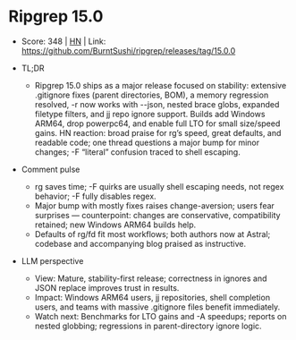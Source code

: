 # Ripgrep 15.0

- Score: 348 | [HN](https://news.ycombinator.com/item?id=45627324) | Link: https://github.com/BurntSushi/ripgrep/releases/tag/15.0.0

- TL;DR
    - Ripgrep 15.0 ships as a major release focused on stability: extensive .gitignore fixes (parent directories, BOM), a memory regression resolved, -r now works with --json, nested brace globs, expanded filetype filters, and jj repo ignore support. Builds add Windows ARM64, drop powerpc64, and enable full LTO for small size/speed gains. HN reaction: broad praise for rg’s speed, great defaults, and readable code; one thread questions a major bump for minor changes; -F “literal” confusion traced to shell escaping.

- Comment pulse
    - rg saves time; -F quirks are usually shell escaping needs, not regex behavior; -F fully disables regex.
    - Major bump with mostly fixes raises change-aversion; users fear surprises — counterpoint: changes are conservative, compatibility retained; new Windows ARM64 builds help.
    - Defaults of rg/fd fit most workflows; both authors now at Astral; codebase and accompanying blog praised as instructive.

- LLM perspective
    - View: Mature, stability-first release; correctness in ignores and JSON replace improves trust in results.
    - Impact: Windows ARM64 users, jj repositories, shell completion users, and teams with massive .gitignore files benefit immediately.
    - Watch next: Benchmarks for LTO gains and -A speedups; reports on nested globbing; regressions in parent-directory ignore logic.
